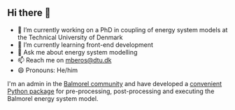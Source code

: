 ## Hi there 👋
- 🔭 I’m currently working on a PhD in coupling of energy system models at the Technical University of Denmark
- 🌱 I’m currently learning front-end development <!-- - 👯 I’m looking to collaborate on ... - 🤔 I’m looking for help with ... -->
- 💬 Ask me about energy system modelling
- 📫 Reach me on mberos@dtu.dk
- 😄 Pronouns: He/him

I'm an admin in the [Balmorel community](https://github.com/balmorelcommunity) and have developed a [convenient Python package](https://github.com/Mathias157/pybalmorel) for pre-processing, post-processing and executing the Balmorel energy system model. 
